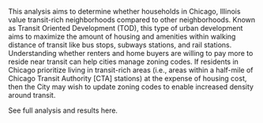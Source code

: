 This analysis aims to determine whether households in Chicago, Illinois value transit-rich neighborhoods compared to other neighborhoods. Known as Transit Oriented Development (TOD), this type of urban development aims to maximize the amount of housing and amenities within walking distance of transit like bus stops, subways stations, and rail stations. Understanding whether renters and home buyers are willing to pay more to reside near transit can help cities manage zoning codes. If residents in Chicago prioritize living in transit-rich areas (i.e., areas within a half-mile of Chicago Transit Authority [CTA] stations) at the expense of housing cost, then the City may wish to update zoning codes to enable increased density around transit.

See full analysis and results here.

